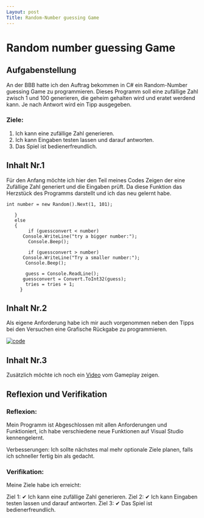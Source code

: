 ```yaml
---
Layout: post
Title: Random-Number guessing Game
---
```


# Random number guessing Game


## Aufgabenstellung

An der BBB hatte ich den Auftrag bekommen in C# ein Random-Number guessing Game zu programmieren. Dieses Programm soll eine zufällige Zahl zwisch 1 und 100 generieren, die geheim gehalten wird und eratet werdend kann. Je nach Antwort wird ein Tipp ausgegeben.

### Ziele:
1. Ich kann eine zufällige Zahl generieren.
2. Ich kann Eingaben testen lassen und darauf antworten.
3. Das Spiel ist bedienerfreundlich.

## Inhalt Nr.1
Für den Anfang möchte ich hier den Teil meines Codes Zeigen der eine Zufällige Zahl generiert und die Eingaben prüft. Da diese Funktion das Herzstück des Programms darstellt und ich das neu gelernt habe.
```
int number = new Random().Next(1, 101);

```

```
   }
   else
   {
        if (guessconvert < number)
      Console.WriteLine("try a bigger number:");
        Console.Beep();

        if (guessconvert > number)
      Console.WriteLine("Try a smaller number:");
       Console.Beep();
   
       guess = Console.ReadLine();
      guessconvert = Convert.ToInt32(guess);                            
       tries = tries + 1;
     }
```

## Inhalt Nr.2
Als eigene Anforderung habe ich mir auch vorgenommen neben den Tipps bei den Versuchen eine Grafische Rückgabe zu programmieren. 

[![code](https://snipboard.io/ZJj7R9.jpg)](https://snipboard.io/ZJj7R9.jpg)
## Inhalt Nr.3

Zusätzlich möchte ich noch ein [Video](https://www.youtube.com/watch?v=bglrcrPmM8Q&ab_channel=AmonBurgherr) vom Gameplay zeigen.

## Reflexion und Verifikation

### Reflexion:
Mein Programm ist Abgeschlossen mit allen Anforderungen und Funktioniert, ich habe verschiedene neue Funktionen auf Visual Studio kennengelernt.

Verbesserungen: Ich sollte nächstes mal mehr optionale Ziele planen, falls ich schneller fertig bin als gedacht.

### Verifikation:
Meine Ziele habe ich erreicht:

Ziel 1: ✔ Ich kann eine zufällige Zahl generieren.
Ziel 2: ✔ Ich kann Eingaben testen lassen und darauf antworten.
Ziel 3: ✔ Das Spiel ist bedienerfreundlich.

